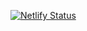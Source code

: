 [![Netlify Status](https://api.netlify.com/api/v1/badges/e6c02128-3c57-446f-990d-943709c4c026/deploy-status)](https://app.netlify.com/sites/chimerical-sherbet-528c8d/deploys)
